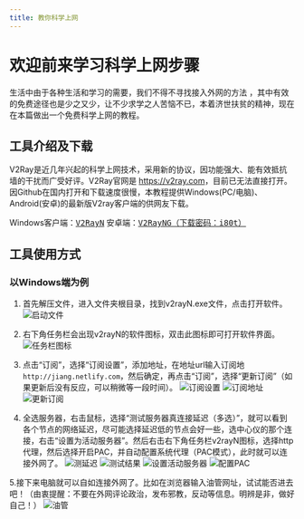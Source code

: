 ```yaml
---
title: 教你科学上网
---
```


# 欢迎前来学习科学上网步骤

生活中由于各种生活和学习的需要，我们不得不寻找接入外网的方法 ，其中有效的免费途径也是少之又少，让不少求学之人苦恼不已，本着济世扶贫的精神，现在在本篇做出一个免费科学上网的教程。

## 工具介绍及下载

V2Ray是近几年兴起的科学上网技术，采用新的协议，因功能强大、能有效抵抗墙的干扰而广受好评。V2Ray官网是 <https://v2ray.com>，目前已无法直接打开。  
因Github在国内打开和下载速度很慢，本教程提供Windows(PC/电脑)、Android(安卓)的最新版V2ray客户端的供网友下载。
 
Windows客户端：<kbd>[V2RayN](https://wwdt.lanzout.com/iPfth0jyj7wh "适用Windows")</kbd> 
安卓端：<kbd>[V2RayNG（下载密码：i80t）](https://wwdt.lanzout.com/iUcjb0jyk5ji "适用安卓，密码：i80t")</kbd> 
<!--more-->


## 工具使用方式
### 以Windows端为例

1. 首先解压文件，进入文件夹根目录，找到v2rayN.exe文件，点击打开软件。
![启动文件](启动文件.png "启动文件")

2. 右下角任务栏会出现v2rayN的软件图标，双击此图标即可打开软件界面。
![任务栏图标](任务栏图标.png "任务栏图标")

3. 点击“订阅”，选择“订阅设置”，添加地址，在地址url输入订阅地`http://jiang.netlify.com`，然后确定，再点击“订阅”，选择“更新订阅”（如果更新后没有反应，可以稍微等一段时间）。
![订阅设置](订阅设置.png "订阅设置")
![订阅地址](订阅地址.png "订阅地址")
![更新订阅](更新订阅.png "更新订阅")

4. 全选服务器，右击鼠标，选择“测试服务器真连接延迟（多选）”，就可以看到各个节点的网络延迟，尽可能选择延迟低的节点会好一些，选中心仪的那个连接，右击“设置为活动服务器”。然后右击右下角任务栏v2rayN图标，选择http代理，然后选择开启PAC，并自动配置系统代理（PAC模式），此时就可以连接外网了。
![测延迟](测延迟.png "测延迟")
![测试结果](测试结果.png "测试结果")
![设置活动服务器](设置活动服务器.png "设置活动服务器")
![配置PAC](配置PAC.png "配置PAC")

5.接下来电脑就可以自如连接外网了。比如在浏览器输入油管网址，试试能否进去吧！（由衷提醒：不要在外网评论政治，发布邪教，反动等信息。明辨是非，做好自己！）
![油管](油管.png "油管")